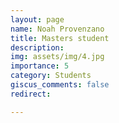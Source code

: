 ```yaml
---
layout: page
name: Noah Provenzano
title: Masters student
description: 
img: assets/img/4.jpg
importance: 5
category: Students
giscus_comments: false
redirect: 

---
```

